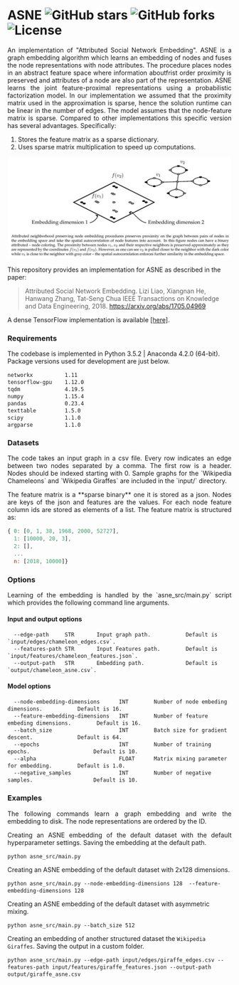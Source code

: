 ASNE ![GitHub stars](https://img.shields.io/github/stars/benedekrozemberczki/ASNE.svg?style=plastic) ![GitHub forks](https://img.shields.io/github/forks/benedekrozemberczki/ASNE.svg?color=blue&style=plastic) ![License](https://img.shields.io/github/license/benedekrozemberczki/ASNE.svg?color=blue&style=plastic)
============================================
<p align="justify">
An implementation of "Attributed Social Network Embedding". ASNE is a graph embedding algorithm which learns an embedding of nodes and fuses the node representations with node attributes. The procedure places nodes in an abstract feature space where information aboutfrist order proximity is preserved and attributes of a node are also part of the representation. ASNE learns the joint feature-proximal representations using a probabilistic factorization model. In our implementation we assumed that the proximity matrix used in the approximation is sparse, hence the solution runtime can be linear in the number of edges. The model assumes that the node-feature matrix is sparse. Compared to other implementations this specific version has several advantages. Specifically:

1. Stores the feature matrix as a sparse dictionary.
2. Uses sparse matrix multiplication to speed up computations.</p>
<div style="text-align:center"><img src ="asne.jpeg" ,width=720/></div>

This repository provides an implementation for ASNE as described in the paper:
> Attributed Social Network Embedding.
> Lizi Liao, Xiangnan He, Hanwang Zhang, Tat-Seng Chua
> IEEE Transactions on Knowledge and Data Engineering, 2018.
> https://arxiv.org/abs/1705.04969

A dense TensorFlow implementation is available [[here]](https://github.com/lizi-git/ASNE).

### Requirements

The codebase is implemented in Python 3.5.2 | Anaconda 4.2.0 (64-bit). Package versions used for development are just below.
```
networkx          1.11
tensorflow-gpu    1.12.0
tqdm              4.19.5
numpy             1.15.4
pandas            0.23.4
texttable         1.5.0
scipy             1.1.0
argparse          1.1.0
```
### Datasets
<p align="justify">
The code takes an input graph in a csv file. Every row indicates an edge between two nodes separated by a comma. The first row is a header. Nodes should be indexed starting with 0. Sample graphs for the `Wikipedia Chameleons` and `Wikipedia Giraffes` are included in the  `input/` directory. </p>
<p align="justify">
The feature matrix is a **sparse binary** one it is stored as a json. Nodes are keys of the json and features are the values. For each node feature column ids are stored as elements of a list. The feature matrix is structured as:</p>

```javascript
{ 0: [0, 1, 38, 1968, 2000, 52727],
  1: [10000, 20, 3],
  2: [],
  ...
  n: [2018, 10000]}
```

### Options
<p align="justify">
Learning of the embedding is handled by the `asne_src/main.py` script which provides the following command line arguments.</p>

#### Input and output options

```
  --edge-path     STR       Input graph path.           Default is `input/edges/chameleon_edges.csv`.
  --features-path STR       Input Features path.        Default is `input/features/chameleon_features.json`.
  --output-path   STR       Embedding path.             Default is `output/chameleon_asne.csv`.
```

#### Model options

```
  --node-embedding-dimensions      INT        Number of node embeding dimensions.           Default is 16.
  --feature-embedding-dimensions   INT        Number of feature embeding dimensions.        Default is 16.
  --batch_size                     INT        Batch size for gradient descent.              Default is 64.
  --epochs                         INT        Number of training epochs.                    Default is 10.
  --alpha                          FLOAT      Matrix mixing parameter for embedding.        Default is 1.0.
  --negative_samples               INT        Number of negative samples.                   Default is 10.
```

### Examples
<p align="justify">
The following commands learn a graph embedding and write the embedding to disk. The node representations are ordered by the ID.</p>
<p align="justify">
Creating an ASNE embedding of the default dataset with the default hyperparameter settings. Saving the embedding at the default path.</p>

```
python asne_src/main.py
```
Creating an ASNE embedding of the default dataset with 2x128 dimensions.

```
python asne_src/main.py --node-embedding-dimensions 128  --feature-embedding-dimensions 128
```

Creating an ASNE embedding of the default dataset with asymmetric mixing.

```
python asne_src/main.py --batch_size 512
```

Creating an embedding of another structured dataset the `Wikipedia Giraffes`. Saving the output in a custom folder.

```
python asne_src/main.py --edge-path input/edges/giraffe_edges.csv --features-path input/features/giraffe_features.json --output-path output/giraffe_asne.csv
```
